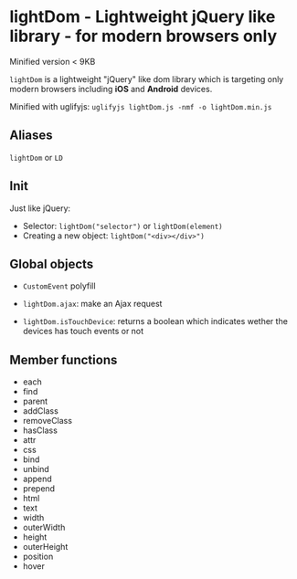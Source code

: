 lightDom - Lightweight jQuery like library - for modern browsers only
====

Minified version < 9KB

`lightDom` is a lightweight "jQuery" like dom library which is targeting only modern browsers including __iOS__  and __Android__ devices.

Minified with uglifyjs: `uglifyjs lightDom.js -nmf -o lightDom.min.js`

## Aliases

`lightDom` or `LD`

## Init

Just like jQuery:
 * Selector: `lightDom("selector")` or `lightDom(element)`
 * Creating a new object: `lightDom("<div></div>")`

## Global objects

* `CustomEvent` polyfill

* `lightDom.ajax`: make an Ajax request
* `lightDom.isTouchDevice`: returns a boolean which indicates wether the devices has touch events or not

## Member functions

* each
* find
* parent
* addClass
* removeClass
* hasClass
* attr
* css
* bind
* unbind
* append
* prepend
* html
* text
* width
* outerWidth
* height
* outerHeight
* position
* hover